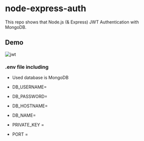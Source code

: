 # node-express-auth
This repo shows that Node.js (&amp; Express) JWT Authentication with MongoDB.
## Demo
![jwt](https://user-images.githubusercontent.com/67653402/139389326-710c9839-ff02-46a0-84da-eeeb05a4ad4c.gif)
### .env file including
- Used database is MongoDB

- DB_USERNAME=

- DB_PASSWORD=

- DB_HOSTNAME=

- DB_NAME=


- PRIVATE_KEY =
- PORT =

